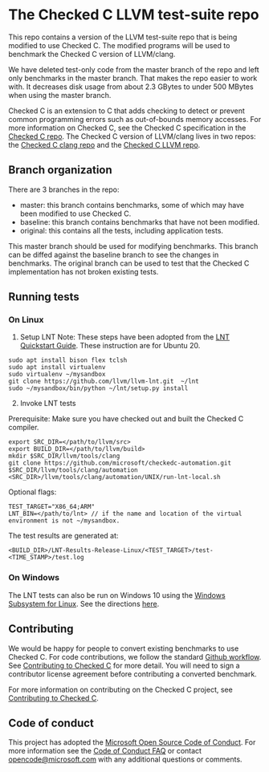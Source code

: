 # The Checked C LLVM test-suite repo

This repo contains a version of the LLVM test-suite repo that is being modified
to use Checked C. The modified programs will be used to benchmark the Checked C
version of LLVM/clang.

We have deleted test-only code from the master branch of the repo and left only
benchmarks in the master branch.  That makes the repo easier to work with.  It
decreases disk usage from about 2.3 GBytes to under 500 MBytes when using the
master branch.

Checked C is an extension to C that adds checking to detect or prevent common 
programming  errors such as out-of-bounds memory accesses.  For more information
on Checked C, see the Checked C specification in the
[Checked C repo](https://github.com/Microsoft/checkedc).  The Checked C
version of LLVM/clang lives in two repos: the
[Checked C clang repo](https://github.com/Microsoft/checked-clang)
and the [Checked C LLVM repo](https://github.com/Microsoft/checkedc-llvm).


## Branch organization

There are 3 branches in the repo:
- master: this branch contains benchmarks, some of which may have been modified
to use Checked C.
- baseline: this branch contains benchmarks that have not been modified.
- original: this contains all the tests, including application tests.

This master branch should be used for modifying benchmarks.  This branch can be diffed
against the baseline branch to see the changes in benchmarks.
The original branch can be used to test that
the Checked C implementation has not broken existing tests.

## Running tests

### On Linux
1. Setup LNT
Note: These steps have been adopted from the [LNT Quickstart Guide](http://llvm.org/docs/lnt/quickstart.html).
These instruction are for Ubuntu 20.
```
sudo apt install bison flex tclsh
sudo apt install virtualenv
sudo virtualenv ~/mysandbox
git clone https://github.com/llvm/llvm-lnt.git  ~/lnt
sudo ~/mysandbox/bin/python ~/lnt/setup.py install
```

2. Invoke LNT tests

Prerequisite: Make sure you have checked out and built the Checked C compiler.
```
export SRC_DIR=</path/to/llvm/src>
export BUILD_DIR=</path/to/llvm/build>
mkdir $SRC_DIR/llvm/tools/clang
git clone https://github.com/microsoft/checkedc-automation.git $SRC_DIR/llvm/tools/clang/automation
<SRC_DIR>/llvm/tools/clang/automation/UNIX/run-lnt-local.sh
```

Optional flags:
```
TEST_TARGET="X86_64;ARM"
LNT_BIN=</path/to/lnt> // if the name and location of the virtual environment is not ~/mysandbox.
```

The test results are generated at:
```
<BUILD_DIR>/LNT-Results-Release-Linux/<TEST_TARGET>/test-<TIME_STAMP>/test.log
```

### On Windows
The LNT tests can also be run on Windows 10 using
the [Windows Subsystem for Linux](https://blogs.msdn.microsoft.com/wsl/2016/04/22/windows-subsystem-for-linux-overview/).
See the directions [here](docs/Benchmarking-on-Windows.md).

## Contributing

We would be happy for people to convert existing benchmarks to use Checked C.
For code contributions, we follow the standard
[Github workflow](https://guides.github.com/introduction/flow/).  See 
[Contributing to Checked C](https://github.com/Microsoft/checkedc/blob/master/CONTRIBUTING.md) for more detail.
You will need to sign a contributor license agreement before contributing a
converted benchmark.

For more information on contributing on the Checked C project, see 
[Contributing to Checked C](https://github.com/Microsoft/checkedc/blob/master/CONTRIBUTING.md).

## Code of conduct

This project has adopted the
[Microsoft Open Source Code of Conduct](https://opensource.microsoft.com/codeofconduct/).
For more information see the
[Code of Conduct FAQ](https://opensource.microsoft.com/codeofconduct/faq/) or
contact [opencode@microsoft.com](mailto:opencode@microsoft.com) with any
additional questions or comments.
